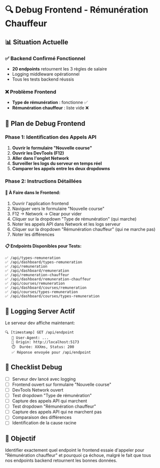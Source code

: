 # 🔍 Debug Frontend - Rémunération Chauffeur

## 📊 Situation Actuelle

### ✅ Backend Confirmé Fonctionnel
- **20 endpoints** retournent les 3 règles de salaire
- Logging middleware opérationnel
- Tous les tests backend réussis

### ❌ Problème Frontend
- **Type de rémunération** : fonctionne ✅
- **Rémunération chauffeur** : liste vide ❌

## 🎯 Plan de Debug Frontend

### Phase 1: Identification des Appels API

1. **Ouvrir le formulaire "Nouvelle course"**
2. **Ouvrir les DevTools (F12)**
3. **Aller dans l'onglet Network**
4. **Surveiller les logs du serveur en temps réel**
5. **Comparer les appels entre les deux dropdowns**

### Phase 2: Instructions Détaillées

#### 🔎 À Faire dans le Frontend:
1. Ouvrir l'application frontend
2. Naviguer vers le formulaire "Nouvelle course"
3. F12 → Network → Clear pour vider
4. Cliquer sur la dropdown "Type de rémunération" (qui marche)
5. Noter les appels API dans Network et les logs serveur
6. Cliquer sur la dropdown "Rémunération chauffeur" (qui ne marche pas)
7. Noter les différences

#### 📋 Endpoints Disponibles pour Tests:
```
✅ /api/types-remuneration
✅ /api/dashboard/types-remuneration  
✅ /api/remuneration
✅ /api/dashboard/remuneration
✅ /api/remuneration-chauffeur
✅ /api/dashboard/remuneration-chauffeur
✅ /api/courses/remuneration
✅ /api/dashboard/courses/remuneration
✅ /api/courses/types-remuneration
✅ /api/dashboard/courses/types-remuneration
```

## 🔧 Logging Server Actif

Le serveur dev affiche maintenant:
```
🔍 [timestamp] GET /api/endpoint
   👤 User-Agent: ...
   📡 Origin: http://localhost:5173
   ⏱️  Durée: XXXms, Status: 200
   ✅ Réponse envoyée pour /api/endpoint
```

## 📝 Checklist Debug

- [ ] Serveur dev lancé avec logging
- [ ] Frontend ouvert sur formulaire "Nouvelle course"
- [ ] DevTools Network ouvert
- [ ] Test dropdown "Type de rémunération" 
- [ ] Capture des appels API qui marchent
- [ ] Test dropdown "Rémunération chauffeur"
- [ ] Capture des appels API qui ne marchent pas
- [ ] Comparaison des différences
- [ ] Identification de la cause racine

## 🎯 Objectif

Identifier exactement quel endpoint le frontend essaie d'appeler pour "Rémunération chauffeur" et pourquoi ça échoue, malgré le fait que tous nos endpoints backend retournent les bonnes données.